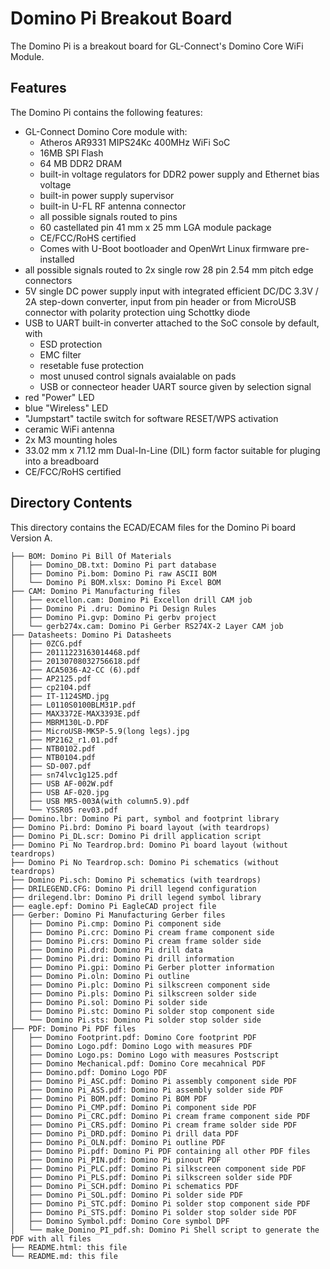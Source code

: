 Domino Pi Breakout Board
========================

The Domino Pi is a breakout board for GL-Connect's Domino Core WiFi Module.

Features
--------

The Domino Pi contains the following features:

 - GL-Connect Domino Core module with:
    * Atheros AR9331 MIPS24Kc 400MHz WiFi SoC
    * 16MB SPI Flash
    * 64 MB DDR2 DRAM
    * built-in voltage regulators for DDR2 power supply and Ethernet bias voltage
    * built-in power supply supervisor
    * built-in U-FL RF antenna connector
    * all possible signals routed to pins
    * 60 castellated pin 41 mm x 25 mm LGA module package
    * CE/FCC/RoHS certified
    * Comes with U-Boot bootloader and OpenWrt Linux firmware pre-installed
 - all possible signals routed to 2x single row 28 pin 2.54 mm pitch edge connectors
 - 5V single DC power supply input with integrated efficient DC/DC 3.3V / 2A step-down converter, input from pin header or from MicroUSB connector with polarity protection uing Schottky diode
 - USB to UART built-in converter attached to the SoC console by default, with
    * ESD protection
    * EMC filter
    * resetable fuse protection
    * most unused control signals avaialable on pads
    * USB or connecteor header UART source given by selection signal
 - red "Power" LED
 - blue "Wireless" LED
 - "Jumpstart" tactile switch for software RESET/WPS activation
 - ceramic WiFi antenna
 - 2x M3 mounting holes
 - 33.02 mm x 71.12 mm Dual-In-Line (DIL) form factor suitable for pluging into a breadboard
 - CE/FCC/RoHS certified

Directory Contents
------------------

This directory contains the ECAD/ECAM files for the Domino Pi board Version A.

    ├── BOM: Domino Pi Bill Of Materials
    │   ├── Domino_DB.txt: Domino Pi part database
    │   ├── Domino Pi.bom: Domino Pi raw ASCII BOM
    │   └── Domino Pi BOM.xlsx: Domino Pi Excel BOM
    ├── CAM: Domino Pi Manufacturing files
    │   ├── excellon.cam: Domino Pi Excellon drill CAM job
    │   ├── Domino Pi .dru: Domino Pi Design Rules
    │   ├── Domino Pi.gvp: Domino Pi gerbv project
    │   └── gerb274x.cam: Domino Pi Gerber RS274X-2 Layer CAM job
    ├── Datasheets: Domino Pi Datasheets
    │   ├── 0ZCG.pdf
    │   ├── 20111223163014468.pdf
    │   ├── 20130708032756618.pdf
    │   ├── ACA5036-A2-CC (6).pdf
    │   ├── AP2125.pdf
    │   ├── cp2104.pdf
    │   ├── IT-1124SMD.jpg
    │   ├── L0110S0100BLM31P.pdf
    │   ├── MAX3372E-MAX3393E.pdf
    │   ├── MBRM130L-D.PDF
    │   ├── MicroUSB-MK5P-5.9(long legs).jpg
    │   ├── MP2162_r1.01.pdf
    │   ├── NTB0102.pdf
    │   ├── NTB0104.pdf
    │   ├── SD-007.pdf
    │   ├── sn74lvc1g125.pdf
    │   ├── USB AF-002W.pdf
    │   ├── USB AF-020.jpg
    │   ├── USB MR5-003A(with column5.9).pdf
    │   └── YSSR05 rev03.pdf
    ├── Domino.lbr: Domino Pi part, symbol and footprint library
    ├── Domino Pi.brd: Domino Pi board layout (with teardrops)
    ├── Domino Pi_DL.scr: Domino Pi drill application script
    ├── Domino Pi No Teardrop.brd: Domino Pi board layout (without teardrops)
    ├── Domino Pi No Teardrop.sch: Domino Pi schematics (without teardrops)
    ├── Domino Pi.sch: Domino Pi schematics (with teardrops)
    ├── DRILEGEND.CFG: Domino Pi drill legend configuration
    ├── drilegend.lbr: Domino Pi drill legend symbol library
    ├── eagle.epf: Domino Pi EagleCAD project file
    ├── Gerber: Domino Pi Manufacturing Gerber files
    │   ├── Domino Pi.cmp: Domino Pi component side
    │   ├── Domino Pi.crc: Domino Pi cream frame component side
    │   ├── Domino Pi.crs: Domino Pi cream frame solder side
    │   ├── Domino Pi.drd: Domino Pi drill data
    │   ├── Domino Pi.dri: Domino Pi drill information
    │   ├── Domino Pi.gpi: Domino Pi Gerber plotter information
    │   ├── Domino Pi.oln: Domino Pi outline
    │   ├── Domino Pi.plc: Domino Pi silkscreen component side
    │   ├── Domino Pi.pls: Domino Pi silkscreen solder side
    │   ├── Domino Pi.sol: Domino Pi solder side
    │   ├── Domino Pi.stc: Domino Pi solder stop component side
    │   └── Domino Pi.sts: Domino Pi solder stop solder side
    ├── PDF: Domino Pi PDF files
    │   ├── Domino Footprint.pdf: Domino Core footprint PDF
    │   ├── Domino Logo.pdf: Domino Logo with measures PDF
    │   ├── Domino Logo.ps: Domino Logo with measures Postscript
    │   ├── Domino Mechanical.pdf: Domino Core mecahnical PDF
    │   ├── Domino.pdf: Domino Logo PDF
    │   ├── Domino Pi_ASC.pdf: Domino Pi assembly component side PDF
    │   ├── Domino Pi_ASS.pdf: Domino Pi assembly solder side PDF
    │   ├── Domino Pi BOM.pdf: Domino Pi BOM PDF
    │   ├── Domino Pi_CMP.pdf: Domino Pi component side PDF
    │   ├── Domino Pi_CRC.pdf: Domino Pi cream frame component side PDF
    │   ├── Domino Pi_CRS.pdf: Domino Pi cream frame solder side PDF
    │   ├── Domino Pi_DRD.pdf: Domino Pi drill data PDF
    │   ├── Domino Pi_OLN.pdf: Domino Pi outline PDF
    │   ├── Domino Pi.pdf: Domino Pi PDF containing all other PDF files
    │   ├── Domino Pi_PIN.pdf: Domino Pi pinout PDF
    │   ├── Domino Pi_PLC.pdf: Domino Pi silkscreen component side PDF
    │   ├── Domino Pi_PLS.pdf: Domino Pi silkscreen solder side PDF
    │   ├── Domino Pi_SCH.pdf: Domino Pi schematics PDF
    │   ├── Domino Pi_SOL.pdf: Domino Pi solder side PDF
    │   ├── Domino Pi_STC.pdf: Domino Pi solder stop component side PDF
    │   ├── Domino Pi_STS.pdf: Domino Pi solder stop solder side PDF
    │   ├── Domino Symbol.pdf: Domino Core symbol DPF
    │   └── make_Domino_PI_pdf.sh: Domino Pi Shell script to generate the PDF with all files
    ├── README.html: this file
    └── README.md: this file
